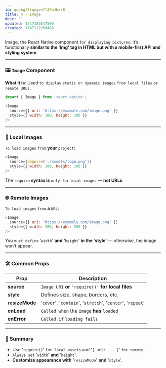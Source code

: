 ```yaml
---
id: qoobgf2rqogve7l37w4bxk8
title: 4 - Image
desc: ''
updated: 1747183047500
created: 1747112958498
---
```


Image, the React Native component `for displaying pictures`. It’s functionally **similar to the 'img' tag in HTML but with a mobile-first API and styling system**.

---

### 🖼️ `Image` Component

**What it is**:
Used `to display` `static or dynamic images` `from local files` `or remote URLs`.

```js
import { Image } from 'react-native';

<Image
  source={{ uri: 'https://example.com/image.png' }}
  style={{ width: 100, height: 100 }}
/>
```

---

### 📂 Local Images

`To load images` `from` **your** `project`:

```js
<Image
  source={require('./assets/logo.png')}
  style={{ width: 100, height: 100 }}
/>
```

The `require` **syntax is** `only for` `local images` — **not URLs**.

---

### 🌐 Remote Images

`To load images` `from` **a** `URL`:

```js
<Image
  source={{ uri: 'https://example.com/image.png' }}
  style={{ width: 200, height: 200 }}
/>
```

You `must define` '`width`' **and** '`height`' **in the 'style'** — otherwise, the image won’t appear.

---

### 🛠️ Common Props

| Prop         | Description                                       |
| ------------ | ------------------------------------------------- |
| **source**     | `Image URI` **or** `'require()'` **for local files**          |
| **style**      | Defines size, shape, borders, etc.                |
| **resizeMode** | '`cover`', '`contain`', '`stretch`', '`center`', '`repeat`' |
| **onLoad**     | `Called when` the `image` **has** `loaded`                  |
| **onError**    | `Called if` `loading fails`                           |

---

### 🧠 Summary

* Use '`require()`' `for local assets` and '`{ uri: ... }`' `for remote`.
* `Always set` '`width`' **and** '`height`'.
* **Customize appearance with** '`resizeMode`' **and** '`style`'.
